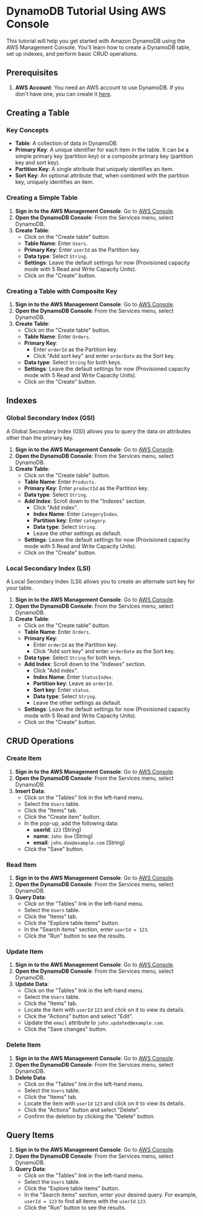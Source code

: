 # DynamoDB Tutorial Using AWS Console

This tutorial will help you get started with Amazon DynamoDB using the AWS Management Console. You'll learn how to create a DynamoDB table, set up indexes, and perform basic CRUD operations.

## Prerequisites

1. **AWS Account**: You need an AWS account to use DynamoDB. If you don't have one, you can create it [here](https://aws.amazon.com/).

## Creating a Table

### Key Concepts

- **Table**: A collection of data in DynamoDB.
- **Primary Key**: A unique identifier for each item in the table. It can be a simple primary key (partition key) or a composite primary key (partition key and sort key).
- **Partition Key**: A single attribute that uniquely identifies an item.
- **Sort Key**: An optional attribute that, when combined with the partition key, uniquely identifies an item.

### Creating a Simple Table

1. **Sign in to the AWS Management Console**: Go to [AWS Console](https://aws.amazon.com/console/).
2. **Open the DynamoDB Console**: From the Services menu, select DynamoDB.
3. **Create Table**:
   - Click on the "Create table" button.
   - **Table Name**: Enter `Users`.
   - **Primary Key**: Enter `userId` as the Partition key.
   - **Data type**: Select `String`.
   - **Settings**: Leave the default settings for now (Provisioned capacity mode with 5 Read and Write Capacity Units).
   - Click on the "Create" button.

### Creating a Table with Composite Key

1. **Sign in to the AWS Management Console**: Go to [AWS Console](https://aws.amazon.com/console/).
2. **Open the DynamoDB Console**: From the Services menu, select DynamoDB.
3. **Create Table**:
   - Click on the "Create table" button.
   - **Table Name**: Enter `Orders`.
   - **Primary Key**:
     - Enter `orderId` as the Partition key.
     - Click "Add sort key" and enter `orderDate` as the Sort key.
   - **Data type**: Select `String` for both keys.
   - **Settings**: Leave the default settings for now (Provisioned capacity mode with 5 Read and Write Capacity Units).
   - Click on the "Create" button.

## Indexes

### Global Secondary Index (GSI)

A Global Secondary Index (GSI) allows you to query the data on attributes other than the primary key.

1. **Sign in to the AWS Management Console**: Go to [AWS Console](https://aws.amazon.com/console/).
2. **Open the DynamoDB Console**: From the Services menu, select DynamoDB.
3. **Create Table**:
   - Click on the "Create table" button.
   - **Table Name**: Enter `Products`.
   - **Primary Key**: Enter `productId` as the Partition key.
   - **Data type**: Select `String`.
   - **Add Index**: Scroll down to the "Indexes" section.
     - Click "Add index".
     - **Index Name**: Enter `CategoryIndex`.
     - **Partition key**: Enter `category`.
     - **Data type**: Select `String`.
     - Leave the other settings as default.
   - **Settings**: Leave the default settings for now (Provisioned capacity mode with 5 Read and Write Capacity Units).
   - Click on the "Create" button.

### Local Secondary Index (LSI)

A Local Secondary Index (LSI) allows you to create an alternate sort key for your table.

1. **Sign in to the AWS Management Console**: Go to [AWS Console](https://aws.amazon.com/console/).
2. **Open the DynamoDB Console**: From the Services menu, select DynamoDB.
3. **Create Table**:
   - Click on the "Create table" button.
   - **Table Name**: Enter `Orders`.
   - **Primary Key**:
     - Enter `orderId` as the Partition key.
     - Click "Add sort key" and enter `orderDate` as the Sort key.
   - **Data type**: Select `String` for both keys.
   - **Add Index**: Scroll down to the "Indexes" section.
     - Click "Add index".
     - **Index Name**: Enter `StatusIndex`.
     - **Partition key**: Leave as `orderId`.
     - **Sort key**: Enter `status`.
     - **Data type**: Select `String`.
     - Leave the other settings as default.
   - **Settings**: Leave the default settings for now (Provisioned capacity mode with 5 Read and Write Capacity Units).
   - Click on the "Create" button.

## CRUD Operations

### Create Item

1. **Sign in to the AWS Management Console**: Go to [AWS Console](https://aws.amazon.com/console/).
2. **Open the DynamoDB Console**: From the Services menu, select DynamoDB.
3. **Insert Data**:
   - Click on the "Tables" link in the left-hand menu.
   - Select the `Users` table.
   - Click the "Items" tab.
   - Click the "Create item" button.
   - In the pop-up, add the following data:
     - **userId**: `123` (String)
     - **name**: `John Doe` (String)
     - **email**: `john.doe@example.com` (String)
   - Click the "Save" button.

### Read Item

1. **Sign in to the AWS Management Console**: Go to [AWS Console](https://aws.amazon.com/console/).
2. **Open the DynamoDB Console**: From the Services menu, select DynamoDB.
3. **Query Data**:
   - Click on the "Tables" link in the left-hand menu.
   - Select the `Users` table.
   - Click the "Items" tab.
   - Click the "Explore table items" button.
   - In the "Search items" section, enter `userId = 123`.
   - Click the "Run" button to see the results.

### Update Item

1. **Sign in to the AWS Management Console**: Go to [AWS Console](https://aws.amazon.com/console/).
2. **Open the DynamoDB Console**: From the Services menu, select DynamoDB.
3. **Update Data**:
   - Click on the "Tables" link in the left-hand menu.
   - Select the `Users` table.
   - Click the "Items" tab.
   - Locate the item with `userId` `123` and click on it to view its details.
   - Click the "Actions" button and select "Edit".
   - Update the `email` attribute to `john.updated@example.com`.
   - Click the "Save changes" button.

### Delete Item

1. **Sign in to the AWS Management Console**: Go to [AWS Console](https://aws.amazon.com/console/).
2. **Open the DynamoDB Console**: From the Services menu, select DynamoDB.
3. **Delete Data**:
   - Click on the "Tables" link in the left-hand menu.
   - Select the `Users` table.
   - Click the "Items" tab.
   - Locate the item with `userId` `123` and click on it to view its details.
   - Click the "Actions" button and select "Delete".
   - Confirm the deletion by clicking the "Delete" button.

## Query Items

1. **Sign in to the AWS Management Console**: Go to [AWS Console](https://aws.amazon.com/console/).
2. **Open the DynamoDB Console**: From the Services menu, select DynamoDB.
3. **Query Data**:
   - Click on the "Tables" link in the left-hand menu.
   - Select the `Users` table.
   - Click the "Explore table items" button.
   - In the "Search items" section, enter your desired query. For example, `userId = 123` to find all items with the `userId` `123`.
   - Click the "Run" button to see the results.
